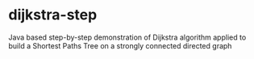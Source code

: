 # dijkstra-step
Java based step-by-step demonstration of Dijkstra algorithm applied to build a Shortest Paths Tree  on a strongly connected directed graph
